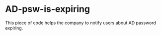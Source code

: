 # AD-psw-is-expiring
This piece of code helps the company to notify users about AD password expiring.

